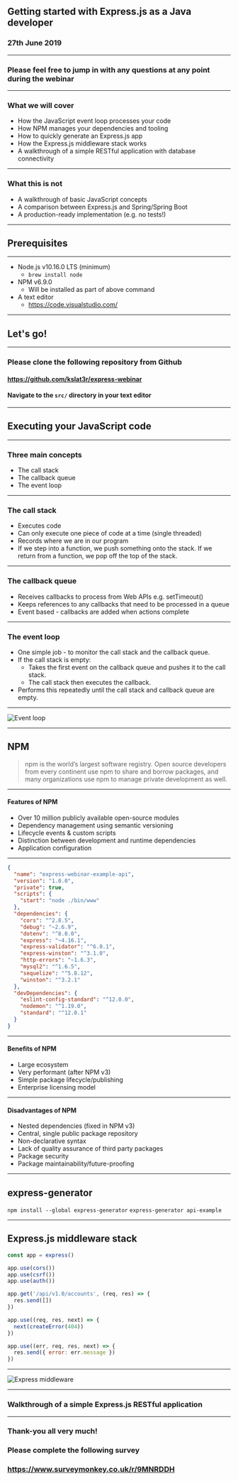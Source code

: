 ## Getting started with Express.js as a Java developer

### 27th June 2019

---

### Please feel free to jump in with any questions at any point during the webinar

---

### What we will cover

* How the JavaScript event loop processes your code
* How NPM manages your dependencies and tooling
* How to quickly generate an Express.js app
* How the Express.js middleware stack works
* A walkthrough of a simple RESTful application with database connectivity

---

### What this is not

* A walkthrough of basic JavaScript concepts
* A comparison between Express.js and Spring/Spring Boot
* A production-ready implementation (e.g. no tests!)

---

## Prerequisites

---

* Node.js v10.16.0 LTS (minimum)
  * `brew install node`
* NPM v6.9.0
  * Will be installed as part of above command
* A text editor
  * https://code.visualstudio.com/

---

## Let's go!

---

### Please clone the following repository from Github

#### https://github.com/kslat3r/express-webinar
#### Navigate to the `src/` directory in your text editor

---

## Executing your JavaScript code

---

### Three main concepts

* The call stack
* The callback queue
* The event loop

---

### The call stack

* Executes code
* Can only execute one piece of code at a time (single threaded)
* Records where we are in our program
* If we step into a function, we push something onto the stack. If we return from a function, we pop off the top of the stack.

---

### The callback queue

* Receives callbacks to process from Web APIs e.g. setTimeout()
* Keeps references to any callbacks that need to be processed in a queue
* Event based - callbacks are added when actions complete

---

### The event loop

* One simple job - to monitor the call stack and the callback queue.
* If the call stack is empty:
  * Takes the first event on the callback queue and pushes it to the call stack.
  * The call stack then executes the callback.
* Performs this repeatedly until the call stack and callback queue are empty.

---

![Event loop](https://github.com/kslat3r/express-webinar/raw/master/deck/assets/image/eventloop.png)

---

## NPM

> npm is the world’s largest software registry. Open source developers from every continent use npm to share and borrow packages, and many organizations use npm to manage private development as well.

---

#### Features of NPM

* Over 10 million publicly available open-source modules
* Dependency management using semantic versioning
* Lifecycle events & custom scripts
* Distinction between development and runtime dependencies
* Application configuration

---

```json
{
  "name": "express-webinar-example-api",
  "version": "1.0.0",
  "private": true,
  "scripts": {
    "start": "node ./bin/www"
  },
  "dependencies": {
    "cors": "^2.8.5",
    "debug": "~2.6.9",
    "dotenv": "^8.0.0",
    "express": "~4.16.1",
    "express-validator": "^6.0.1",
    "express-winston": "^3.1.0",
    "http-errors": "~1.6.3",
    "mysql2": "^1.6.5",
    "sequelize": "^5.8.12",
    "winston": "^3.2.1"
  },
  "devDependencies": {
    "eslint-config-standard": "^12.0.0",
    "nodemon": "^1.19.0",
    "standard": "^12.0.1"
  }
}
```

---

#### Benefits of NPM

* Large ecosystem
* Very performant (after NPM v3)
* Simple package lifecycle/publishing
* Enterprise licensing model

---

#### Disadvantages of NPM

* Nested dependencies (fixed in NPM v3)
* Central, single public package repository
* Non-declarative syntax
* Lack of quality assurance of third party packages
* Package security
* Package maintainability/future-proofing

---

## express-generator

`npm install --global express-generator`
`express-generator api-example`

---

## Express.js middleware stack

```javascript
const app = express()

app.use(cors())
app.use(csrf())
app.use(auth())

app.get('/api/v1.0/accounts', (req, res) => {
  res.send([])
})

app.use((req, res, next) => {
  next(createError(404))
})

app.use((err, req, res, next) => {
  res.send({ error: err.message })
})
```

---

![Express middleware](https://github.com/kslat3r/express-webinar/raw/master/deck/assets/image/expressmiddleware.png)

---

### Walkthrough of a simple Express.js RESTful application

---

### Thank-you all very much!

### Please complete the following survey

### https://www.surveymonkey.co.uk/r/9MNRDDH
